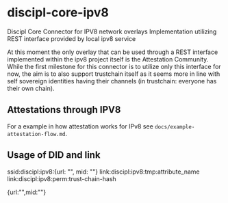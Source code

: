 # discipl-core-ipv8

Discipl Core Connector for IPV8 network overlays
Implementation utilizing REST interface provided by local ipv8 service

At this moment the only overlay that can be used through a REST interface implemented within the ipv8 project itself
is the Attestation Community. While the first milestone for this connector is to utilize only this interface for now,
the aim is to also support trustchain itself as it seems more in line with self sovereign identities having their
channels (in trustchain: everyone has their own chain).

## Attestations through IPV8
For a example in how attestation works for IPv8 see `docs/example-attestation-flow.md`.

## Usage of DID and link
ssid:discipl:ipv8:{url: "", mid: ""}
link:discipl:ipv8:tmp:attribute_name
link:discipl:ipv8:perm:trust-chain-hash

{url:"",mid:""}